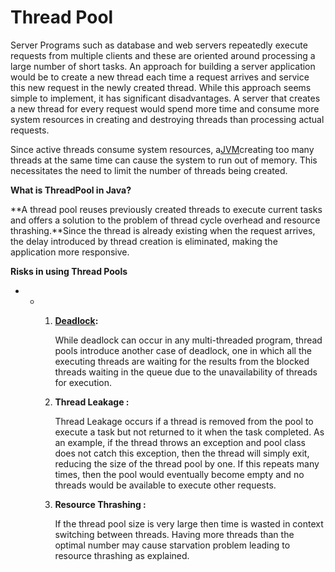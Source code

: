 # Thread Pool

Server Programs such as database and web servers repeatedly execute requests from multiple clients and these are oriented around processing a large number of short tasks. An approach for building a server application would be to create a new thread each time a request arrives and service this new request in the newly created thread. While this approach seems simple to implement, it has significant disadvantages. A server that creates a new thread for every request would spend more time and consume more system resources in creating and destroying threads than processing actual requests.

Since active threads consume system resources, a[JVM](https://www.geeksforgeeks.org/jvm-works-jvm-architecture/)creating too many threads at the same time can cause the system to run out of memory. This necessitates the need to limit the number of threads being created.

**What is ThreadPool in Java?**

**A thread pool reuses previously created threads to execute current tasks and offers a solution to the problem of thread cycle overhead and resource thrashing.**Since the thread is already existing when the request arrives, the delay introduced by thread creation is eliminated, making the application more responsive.

**Risks in using Thread Pools**

*
  *
    1.  [**Deadlock**](https://www.geeksforgeeks.org/deadlock-in-java-multithreading/)**:**

        While deadlock can occur in any multi-threaded program, thread pools introduce another case of deadlock, one in which all the executing threads are waiting for the results from the blocked threads waiting in the queue due to the unavailability of threads for execution.
    2.  **Thread Leakage :**

        Thread Leakage occurs if a thread is removed from the pool to execute a task but not returned to it when the task completed. As an example, if the thread throws an exception and pool class does not catch this exception, then the thread will simply exit, reducing the size of the thread pool by one. If this repeats many times, then the pool would eventually become empty and no threads would be available to execute other requests.
    3.  **Resource Thrashing :**

        If the thread pool size is very large then time is wasted in context switching between threads. Having more threads than the optimal number may cause starvation problem leading to resource thrashing as explained.
